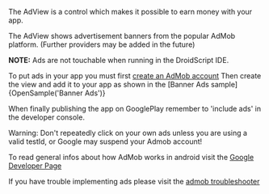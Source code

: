 The AdView is a control which makes it possible to earn money with your app.

<premium>
The AdView shows advertisement banners from the popular AdMob platform. (Further providers may be added in the future)

**NOTE:** Ads are not touchable when running in the DroidScript IDE.

To put ads in your app you must first [create an AdMob account](https://apps.admob.com/signup)
Then create the view and add it to your app as shown in the [Banner Ads sample]{OpenSample('Banner Ads')}

When finally publishing the app on GooglePlay remember to 'include ads' in the developer console.

<red>Warning: Don't repeatedly click on your own ads unless you are using a valid testId, or Google may suspend your Admob account!</red>

To read general infos about how AdMob works in android visit the [Google Developer Page](https://developers.google.com/admob/android/banner)

If you have trouble implementing ads please visit the [admob troubleshooter](https://support.google.com/admob/troubleshooter/9092685?hl=en)
